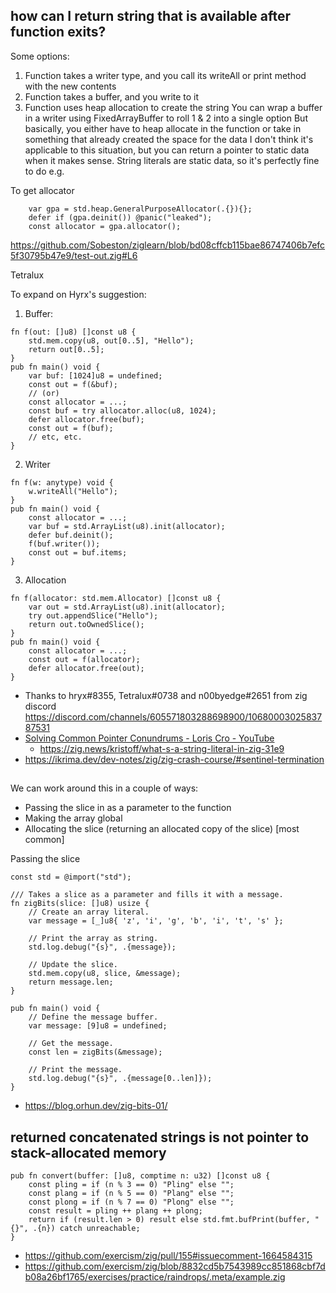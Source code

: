 ## how can I return string that is available after function exits?

Some options:

1. Function takes a writer type, and you call its writeAll or print method with the new contents
2. Function takes a buffer, and you write to it
3. Function uses heap allocation to create the string
   You can wrap a buffer in a writer using FixedArrayBuffer to roll 1 & 2 into a single option
   But basically, you either have to heap allocate in the function or take in something that already created the space for the data
   I don't think it's applicable to this situation, but you can return a pointer to static data when it makes sense. String literals are static data, so it's perfectly fine to do e.g.

To get allocator

```zig
    var gpa = std.heap.GeneralPurposeAllocator(.{}){};
    defer if (gpa.deinit()) @panic("leaked");
    const allocator = gpa.allocator();
```

https://github.com/Sobeston/ziglearn/blob/bd08cffcb115bae86747406b7efc5f30795b47e9/test-out.zig#L6

Tetralux

To expand on Hyrx's suggestion:

1. Buffer:

```zig
fn f(out: []u8) []const u8 {
    std.mem.copy(u8, out[0..5], "Hello");
    return out[0..5];
}
pub fn main() void {
    var buf: [1024]u8 = undefined;
    const out = f(&buf);
    // (or)
    const allocator = ...;
    const buf = try allocator.alloc(u8, 1024);
    defer allocator.free(buf);
    const out = f(buf);
    // etc, etc.
}
```

2. Writer

```zig
fn f(w: anytype) void {
    w.writeAll("Hello");
}
pub fn main() void {
    const allocator = ...;
    var buf = std.ArrayList(u8).init(allocator);
    defer buf.deinit();
    f(buf.writer());
    const out = buf.items;
}
```

3. Allocation

```zig
fn f(allocator: std.mem.Allocator) []const u8 {
    var out = std.ArrayList(u8).init(allocator);
    try out.appendSlice("Hello");
    return out.toOwnedSlice();
}
pub fn main() void {
    const allocator = ...;
    const out = f(allocator);
    defer allocator.free(out);
}
```

- Thanks to hryx#8355, Tetralux#0738 and n00byedge#2651 from zig discord https://discord.com/channels/605571803288698900/1068000302583787531
- [Solving Common Pointer Conundrums - Loris Cro - YouTube](https://www.youtube.com/watch?v=VgjRyaRTH6E)
  - https://zig.news/kristoff/what-s-a-string-literal-in-zig-31e9
- https://ikrima.dev/dev-notes/zig/zig-crash-course/#sentinel-termination

##

We can work around this in a couple of ways:

- Passing the slice in as a parameter to the function
- Making the array global
- Allocating the slice (returning an allocated copy of the slice) [most common]

Passing the slice

```zig
const std = @import("std");

/// Takes a slice as a parameter and fills it with a message.
fn zigBits(slice: []u8) usize {
    // Create an array literal.
    var message = [_]u8{ 'z', 'i', 'g', 'b', 'i', 't', 's' };

    // Print the array as string.
    std.log.debug("{s}", .{message});

    // Update the slice.
    std.mem.copy(u8, slice, &message);
    return message.len;
}

pub fn main() void {
    // Define the message buffer.
    var message: [9]u8 = undefined;

    // Get the message.
    const len = zigBits(&message);

    // Print the message.
    std.log.debug("{s}", .{message[0..len]});
}
```

- https://blog.orhun.dev/zig-bits-01/

## returned concatenated strings is not pointer to stack-allocated memory

```zig
pub fn convert(buffer: []u8, comptime n: u32) []const u8 {
    const pling = if (n % 3 == 0) "Pling" else "";
    const plang = if (n % 5 == 0) "Plang" else "";
    const plong = if (n % 7 == 0) "Plong" else "";
    const result = pling ++ plang ++ plong;
    return if (result.len > 0) result else std.fmt.bufPrint(buffer, "{}", .{n}) catch unreachable;
}
```

- https://github.com/exercism/zig/pull/155#issuecomment-1664584315
- https://github.com/exercism/zig/blob/8832cd5b7543989cc851868cbf7db08a26bf1765/exercises/practice/raindrops/.meta/example.zig 
